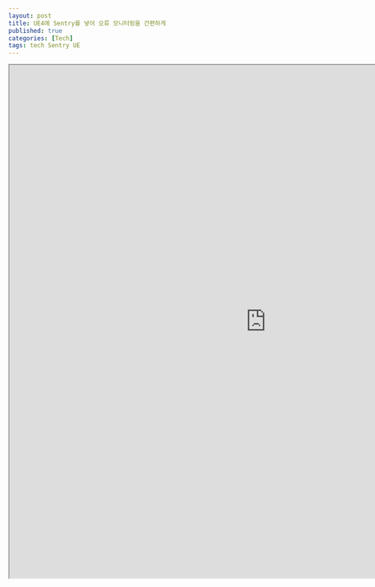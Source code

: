 ```yaml
---
layout: post
title: UE4에 Sentry를 넣어 오류 모니터링을 간편하게
published: true
categories: [Tech]
tags: tech Sentry UE
---
```

<iframe width="1024" height="1024" src="https://docs.google.com/document/d/e/2PACX-1vTn2CMbKOlqtezXYvPnkwETyw0OeQaUpFDWWm_sa1gl9F1A6KYPHADekDyisbswgpxq--b0SP8_6aaR/pub?embedded=true"></iframe>  
    
